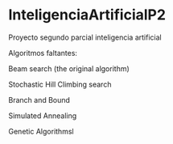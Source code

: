 # InteligenciaArtificialP2
Proyecto segundo parcial inteligencia artificial

Algoritmos faltantes: 


Beam search (the original algorithm)

Stochastic Hill Climbing search

Branch and Bound

Simulated Annealing

Genetic Algorithmsl
